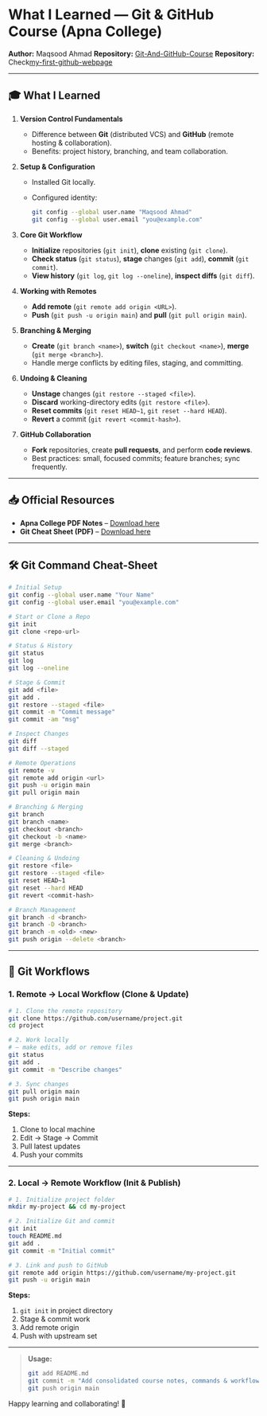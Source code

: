 # What I Learned — Git & GitHub Course (Apna College)

**Author:** Maqsood Ahmad
**Repository:** [Git-And-GitHub-Course](https://github.com/maqsoodkhan840/Git-And-GitHub-Course)
**Repository:** Check[my-first-github-webpage](https://maqsoodkhan840.github.io/my-first-github-webpage/)

---

## 🎓 What I Learned

1. **Version Control Fundamentals**

   - Difference between **Git** (distributed VCS) and **GitHub** (remote hosting & collaboration).
   - Benefits: project history, branching, and team collaboration.

2. **Setup & Configuration**

   - Installed Git locally.
   - Configured identity:

     ```bash
     git config --global user.name "Maqsood Ahmad"
     git config --global user.email "you@example.com"
     ```

3. **Core Git Workflow**

   - **Initialize** repositories (`git init`), **clone** existing (`git clone`).
   - **Check status** (`git status`), **stage** changes (`git add`), **commit** (`git commit`).
   - **View history** (`git log`, `git log --oneline`), **inspect diffs** (`git diff`).

4. **Working with Remotes**

   - **Add remote** (`git remote add origin <URL>`).
   - **Push** (`git push -u origin main`) and **pull** (`git pull origin main`).

5. **Branching & Merging**

   - **Create** (`git branch <name>`), **switch** (`git checkout <name>`), **merge** (`git merge <branch>`).
   - Handle merge conflicts by editing files, staging, and committing.

6. **Undoing & Cleaning**

   - **Unstage** changes (`git restore --staged <file>`).
   - **Discard** working-directory edits (`git restore <file>`).
   - **Reset commits** (`git reset HEAD~1`, `git reset --hard HEAD`).
   - **Revert** a commit (`git revert <commit-hash>`).

7. **GitHub Collaboration**

   - **Fork** repositories, create **pull requests**, and perform **code reviews**.
   - Best practices: small, focused commits; feature branches; sync frequently.

---

## 📥 Official Resources

- **Apna College PDF Notes** – [Download here](https://www.apnacollege.in/notes?utm_source=chatgpt.com)
- **Git Cheat Sheet (PDF)** – [Download here](https://lwfiles.mycourse.app/62a6cd5e1e9e2fbf212d608d-public/publicFiles/git-cheat-sheet-education.pdf)

---

## 🛠️ Git Command Cheat-Sheet

```bash
# Initial Setup
git config --global user.name "Your Name"
git config --global user.email "you@example.com"

# Start or Clone a Repo
git init
git clone <repo-url>

# Status & History
git status
git log
git log --oneline

# Stage & Commit
git add <file>
git add .
git restore --staged <file>
git commit -m "Commit message"
git commit -am "msg"

# Inspect Changes
git diff
git diff --staged

# Remote Operations
git remote -v
git remote add origin <url>
git push -u origin main
git pull origin main

# Branching & Merging
git branch
git branch <name>
git checkout <branch>
git checkout -b <name>
git merge <branch>

# Cleaning & Undoing
git restore <file>
git restore --staged <file>
git reset HEAD~1
git reset --hard HEAD
git revert <commit-hash>

# Branch Management
git branch -d <branch>
git branch -D <branch>
git branch -m <old> <new>
git push origin --delete <branch>
```

---

## 🔄 Git Workflows

### 1. Remote → Local Workflow (Clone & Update)

```bash
# 1. Clone the remote repository
git clone https://github.com/username/project.git
cd project

# 2. Work locally
# — make edits, add or remove files
git status
git add .
git commit -m "Describe changes"

# 3. Sync changes
git pull origin main
git push origin main
```

**Steps:**

1. Clone to local machine
2. Edit → Stage → Commit
3. Pull latest updates
4. Push your commits

---

### 2. Local → Remote Workflow (Init & Publish)

```bash
# 1. Initialize project folder
mkdir my-project && cd my-project

# 2. Initialize Git and commit
git init
touch README.md
git add .
git commit -m "Initial commit"

# 3. Link and push to GitHub
git remote add origin https://github.com/username/my-project.git
git push -u origin main
```

**Steps:**

1. `git init` in project directory
2. Stage & commit work
3. Add remote origin
4. Push with upstream set

---

> **Usage:**
>
> ```bash
> git add README.md
> git commit -m "Add consolidated course notes, commands & workflows"
> git push origin main
> ```

Happy learning and collaborating! 🚀
